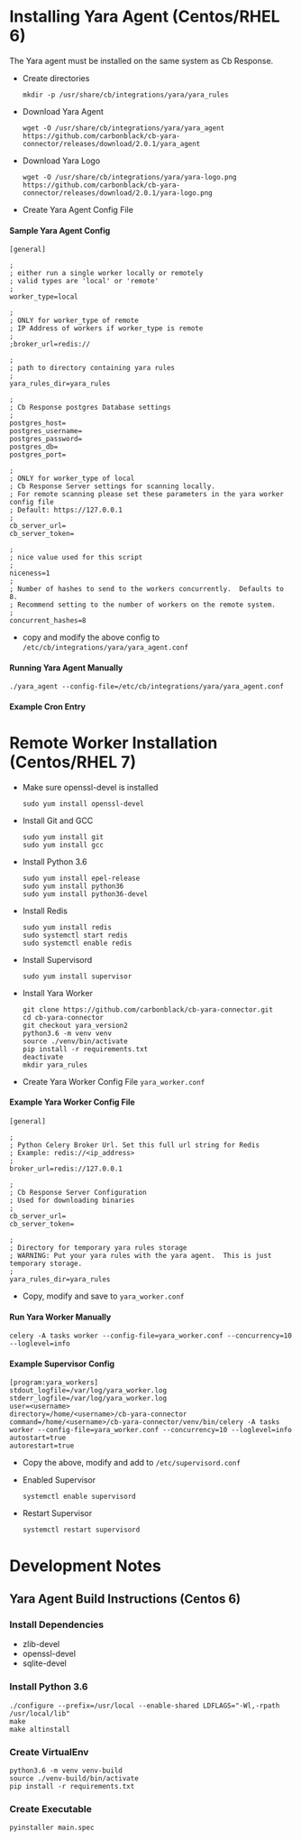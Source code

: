 # Installing Yara Agent (Centos/RHEL 6)

The Yara agent must be installed on the same system as Cb Response.

* Create directories

	```
	mkdir -p /usr/share/cb/integrations/yara/yara_rules
	```
	
* Download Yara Agent

	```
	wget -O /usr/share/cb/integrations/yara/yara_agent https://github.com/carbonblack/cb-yara-connector/releases/download/2.0.1/yara_agent
	```
	
* Download Yara Logo

	```
	wget -O /usr/share/cb/integrations/yara/yara-logo.png https://github.com/carbonblack/cb-yara-connector/releases/download/2.0.1/yara-logo.png
	```
	
* Create Yara Agent Config File


#### Sample Yara Agent Config

	[general]

	;
	; either run a single worker locally or remotely
	; valid types are 'local' or 'remote'
	;
	worker_type=local
	
	;
	; ONLY for worker_type of remote
	; IP Address of workers if worker_type is remote
	;
	;broker_url=redis://
	
	;
	; path to directory containing yara rules
	;
	yara_rules_dir=yara_rules
	
	;
	; Cb Response postgres Database settings
	;
	postgres_host=
	postgres_username=
	postgres_password=
	postgres_db=
	postgres_port=
	
	;
	; ONLY for worker_type of local
	; Cb Response Server settings for scanning locally.
	; For remote scanning please set these parameters in the yara worker config file
	; Default: https://127.0.0.1
	;
	cb_server_url=
	cb_server_token=
	
	;
	; nice value used for this script
	;
	niceness=1
	;
	; Number of hashes to send to the workers concurrently.  Defaults to 8.
	; Recommend setting to the number of workers on the remote system.
	;
	concurrent_hashes=8

	
* copy and modify the above config to `/etc/cb/integrations/yara/yara_agent.conf`

#### Running Yara Agent Manually

	./yara_agent --config-file=/etc/cb/integrations/yara/yara_agent.conf

#### Example Cron Entry

# Remote Worker Installation (Centos/RHEL 7)

* Make sure openssl-devel is installed

	```
	sudo yum install openssl-devel
    ```

* Install Git and GCC

	```
	sudo yum install git
	sudo yum install gcc
	```

* Install Python 3.6

	```
	sudo yum install epel-release
	sudo yum install python36
	sudo yum install python36-devel
	```
	
* Install Redis
	
	```
	sudo yum install redis
	sudo systemctl start redis
	sudo systemctl enable redis
	```
	
	
* Install Supervisord

	```
	sudo yum install supervisor
	```
	
* Install Yara Worker

	```
	git clone https://github.com/carbonblack/cb-yara-connector.git
	cd cb-yara-connector
	git checkout yara_version2
	python3.6 -m venv venv
	source ./venv/bin/activate
	pip install -r requirements.txt
	deactivate
	mkdir yara_rules
	```
	
	
* Create Yara Worker Config File `yara_worker.conf`

#### Example Yara Worker Config File

	[general]

	;
	; Python Celery Broker Url. Set this full url string for Redis
	; Example: redis://<ip_address>
	;
	broker_url=redis://127.0.0.1
	
	;
	; Cb Response Server Configuration
	; Used for downloading binaries
	;
	cb_server_url=
	cb_server_token=
	
	;
	; Directory for temporary yara rules storage
	; WARNING: Put your yara rules with the yara agent.  This is just temporary storage.
	;
	yara_rules_dir=yara_rules
	
* Copy, modify and save to `yara_worker.conf`
	
#### Run Yara Worker Manually

	celery -A tasks worker --config-file=yara_worker.conf --concurrency=10 --loglevel=info
	
#### Example Supervisor Config

	[program:yara_workers]
	stdout_logfile=/var/log/yara_worker.log
	stderr_logfile=/var/log/yara_worker.log
	user=<username>
	directory=/home/<username>/cb-yara-connector
	command=/home/<username>/cb-yara-connector/venv/bin/celery -A tasks worker --config-file=yara_worker.conf --concurrency=10 --loglevel=info
	autostart=true
	autorestart=true
	
* Copy the above, modify and add to `/etc/supervisord.conf`

* Enabled Supervisor

	```
	systemctl enable supervisord
	```
	
* Restart Supervisor

	```
	systemctl restart supervisord
	```
# Development Notes	

## Yara Agent Build Instructions (Centos 6)

### Install Dependencies

* zlib-devel
* openssl-devel
* sqlite-devel

### Install Python 3.6

	
	./configure --prefix=/usr/local --enable-shared LDFLAGS="-Wl,-rpath /usr/local/lib"
	make
	make altinstall


### Create VirtualEnv


	python3.6 -m venv venv-build
	source ./venv-build/bin/activate
	pip install -r requirements.txt


### Create Executable


	pyinstaller main.spec
